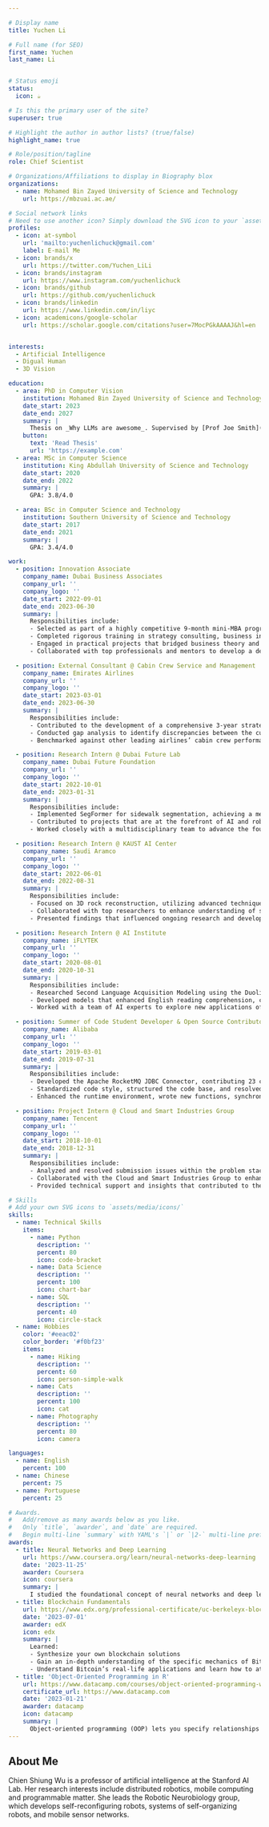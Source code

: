 ```yaml
---

# Display name
title: Yuchen Li

# Full name (for SEO)
first_name: Yuchen
last_name: Li


# Status emoji
status:
  icon: ☕️

# Is this the primary user of the site?
superuser: true

# Highlight the author in author lists? (true/false)
highlight_name: true

# Role/position/tagline
role: Chief Scientist

# Organizations/Affiliations to display in Biography blox
organizations:
  - name: Mohamed Bin Zayed University of Science and Technology
    url: https://mbzuai.ac.ae/

# Social network links
# Need to use another icon? Simply download the SVG icon to your `assets/media/icons/` folder.
profiles:
  - icon: at-symbol
    url: 'mailto:yuchenlichuck@gmail.com'
    label: E-mail Me
  - icon: brands/x
    url: https://twitter.com/Yuchen_LiLi
  - icon: brands/instagram
    url: https://www.instagram.com/yuchenlichuck
  - icon: brands/github
    url: https://github.com/yuchenlichuck
  - icon: brands/linkedin
    url: https://www.linkedin.com/in/liyc
  - icon: academicons/google-scholar
    url: https://scholar.google.com/citations?user=7MocPGkAAAAJ&hl=en


interests:
  - Artificial Intelligence
  - Digual Human
  - 3D Vision

education:
  - area: PhD in Computer Vision
    institution: Mohamed Bin Zayed University of Science and Technology
    date_start: 2023
    date_end: 2027
    summary: |
      Thesis on _Why LLMs are awesome_. Supervised by [Prof Joe Smith](https://example.com). Presented papers at 5 IEEE conferences with the contributions being published in 2 Springer journals.
    button:
      text: 'Read Thesis'
      url: 'https://example.com'
  - area: MSc in Computer Science
    institution: King Abdullah University of Science and Technology
    date_start: 2020
    date_end: 2022
    summary: |
      GPA: 3.8/4.0

  - area: BSc in Computer Science and Technology
    institution: Southern University of Science and Technology
    date_start: 2017
    date_end: 2021
    summary: |
      GPA: 3.4/4.0

work:
  - position: Innovation Associate
    company_name: Dubai Business Associates
    company_url: ''
    company_logo: ''
    date_start: 2022-09-01
    date_end: 2023-06-30
    summary: |
      Responsibilities include:
      - Selected as part of a highly competitive 9-month mini-MBA program from over 3,000 applicants with an acceptance rate of 1%, under the patronage of HH Sheikh Mohamed bin Rashid, Prime Minister of the UAE and Ruler of Dubai.
      - Completed rigorous training in strategy consulting, business in the MENA region, data modeling, and business pitching through PwC Academy and Capdev.
      - Engaged in practical projects that bridged business theory and practice, focusing on innovative solutions for regional business challenges.
      - Collaborated with top professionals and mentors to develop a deep understanding of the MENA business landscape.

  - position: External Consultant @ Cabin Crew Service and Management
    company_name: Emirates Airlines
    company_url: ''
    company_logo: ''
    date_start: 2023-03-01
    date_end: 2023-06-30
    summary: |
      Responsibilities include:
      - Contributed to the development of a comprehensive 3-year strategic plan for the Cabin Crew division, focusing on internal and external assessments.
      - Conducted gap analysis to identify discrepancies between the current state and desired outcomes, recommending actionable initiatives.
      - Benchmarked against other leading airlines’ cabin crew performance and services, identifying best practices and providing specific recommendations.

  - position: Research Intern @ Dubai Future Lab
    company_name: Dubai Future Foundation
    company_url: ''
    company_logo: ''
    date_start: 2022-10-01
    date_end: 2023-01-31
    summary: |
      Responsibilities include:
      - Implemented SegFormer for sidewalk segmentation, achieving a mean Intersection over Union (mIoU) of 95%, optimizing robot navigation systems using Nvidia ROS2.
      - Contributed to projects that are at the forefront of AI and robotics, facilitating the future of autonomous technologies in Dubai.
      - Worked closely with a multidisciplinary team to advance the foundation's vision of a tech-enabled future.

  - position: Research Intern @ KAUST AI Center
    company_name: Saudi Aramco
    company_url: ''
    company_logo: ''
    date_start: 2022-06-01
    date_end: 2022-08-31
    summary: |
      Responsibilities include:
      - Focused on 3D rock reconstruction, utilizing advanced techniques to embed geometric information within a comprehensive 3D graph.
      - Collaborated with top researchers to enhance understanding of subsurface geology, contributing to Saudi Aramco’s exploration and extraction processes.
      - Presented findings that influenced ongoing research and development within the AI Center.

  - position: Research Intern @ AI Institute
    company_name: iFLYTEK
    company_url: ''
    company_logo: ''
    date_start: 2020-08-01
    date_end: 2020-10-31
    summary: |
      Responsibilities include:
      - Researched Second Language Acquisition Modeling using the Duolingo Dataset, applying Deep Learning to deliver personalized educational recommendations.
      - Developed models that enhanced English reading comprehension, contributing to iFLYTEK’s suite of AI-powered educational tools.
      - Worked with a team of AI experts to explore new applications of machine learning in language acquisition.

  - position: Summer of Code Student Developer & Open Source Contributor
    company_name: Alibaba
    company_url: ''
    company_logo: ''
    date_start: 2019-03-01
    date_end: 2019-07-31
    summary: |
      Responsibilities include:
      - Developed the Apache RocketMQ JDBC Connector, contributing 23 commits and 3.4k lines of code to the external project of RocketMQ.
      - Standardized code style, structured the code base, and resolved bugs to ensure functionality across various use cases.
      - Enhanced the runtime environment, wrote new functions, synchronized information across the cluster, and authored comprehensive documentation.

  - position: Project Intern @ Cloud and Smart Industries Group
    company_name: Tencent
    company_url: ''
    company_logo: ''
    date_start: 2018-10-01
    date_end: 2018-12-31
    summary: |
      Responsibilities include:
      - Analyzed and resolved submission issues within the problem stack targeting system, improving the performance of an open-source app.
      - Collaborated with the Cloud and Smart Industries Group to enhance the quality of cloud-based solutions.
      - Provided technical support and insights that contributed to the overall success of the project.

# Skills
# Add your own SVG icons to `assets/media/icons/`
skills:
  - name: Technical Skills
    items:
      - name: Python
        description: ''
        percent: 80
        icon: code-bracket
      - name: Data Science
        description: ''
        percent: 100
        icon: chart-bar
      - name: SQL
        description: ''
        percent: 40
        icon: circle-stack
  - name: Hobbies
    color: '#eeac02'
    color_border: '#f0bf23'
    items:
      - name: Hiking
        description: ''
        percent: 60
        icon: person-simple-walk
      - name: Cats
        description: ''
        percent: 100
        icon: cat
      - name: Photography
        description: ''
        percent: 80
        icon: camera

languages:
  - name: English
    percent: 100
  - name: Chinese
    percent: 75
  - name: Portuguese
    percent: 25

# Awards.
#   Add/remove as many awards below as you like.
#   Only `title`, `awarder`, and `date` are required.
#   Begin multi-line `summary` with YAML's `|` or `|2-` multi-line prefix and indent 2 spaces below.
awards:
  - title: Neural Networks and Deep Learning
    url: https://www.coursera.org/learn/neural-networks-deep-learning
    date: '2023-11-25'
    awarder: Coursera
    icon: coursera
    summary: |
      I studied the foundational concept of neural networks and deep learning. By the end, I was familiar with the significant technological trends driving the rise of deep learning; build, train, and apply fully connected deep neural networks; implement efficient (vectorized) neural networks; identify key parameters in a neural network’s architecture; and apply deep learning to your own applications.
  - title: Blockchain Fundamentals
    url: https://www.edx.org/professional-certificate/uc-berkeleyx-blockchain-fundamentals
    date: '2023-07-01'
    awarder: edX
    icon: edx
    summary: |
      Learned:
      - Synthesize your own blockchain solutions
      - Gain an in-depth understanding of the specific mechanics of Bitcoin
      - Understand Bitcoin’s real-life applications and learn how to attack and destroy Bitcoin, Ethereum, smart contracts and Dapps, and alternatives to Bitcoin’s Proof-of-Work consensus algorithm
  - title: 'Object-Oriented Programming in R'
    url: https://www.datacamp.com/courses/object-oriented-programming-with-s3-and-r6-in-r
    certificate_url: https://www.datacamp.com
    date: '2023-01-21'
    awarder: datacamp
    icon: datacamp
    summary: |
      Object-oriented programming (OOP) lets you specify relationships between functions and the objects that they can act on, helping you manage complexity in your code. This is an intermediate level course, providing an introduction to OOP, using the S3 and R6 systems. S3 is a great day-to-day R programming tool that simplifies some of the functions that you write. R6 is especially useful for industry-specific analyses, working with web APIs, and building GUIs.
---
```


## About Me

Chien Shiung Wu is a professor of artificial intelligence at the Stanford AI Lab. Her research interests include distributed robotics, mobile computing and programmable matter. She leads the Robotic Neurobiology group, which develops self-reconfiguring robots, systems of self-organizing robots, and mobile sensor networks.
